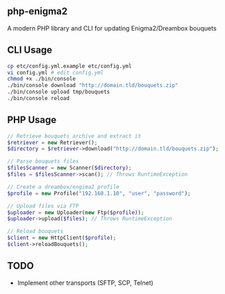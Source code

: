 php-enigma2
---
A modern PHP library and CLI for updating Enigma2/Dreambox bouquets

## CLI Usage
```bash
cp etc/config.yml.example etc/config.yml
vi config.yml # edit config.yml
chmod +x ./bin/console
./bin/console download "http://domain.tld/bouquets.zip"
./bin/console upload tmp/bouquets
./bin/console reload
```

## PHP Usage
```php
// Retrieve bouquets archive and extract it
$retriever = new Retriever();
$directory = $retriever->download("http://domain.tld/bouquets.zip");

// Parse bouquets files
$filesScanner = new Scanner($directory);
$files = $filesScanner->scan(); // Throws RuntimeException

// Create a dreambox/engima2 profile
$profile = new Profile("192.168.1.10", "user", "password");

// Upload files via FTP
$uploader = new Uploader(new Ftp($profile));
$uploader->upload($files); // Throws RuntimeException

// Reload bouquets
$client = new HttpClient($profile);
$client->reloadBouquets();
```

## TODO
- Implement other transports (SFTP, SCP, Telnet)
